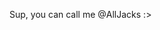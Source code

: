 Sup, you can call me @AllJacks :>
<!---
AllJacks/AllJacks is a ✨ special ✨ repository because its `README.md` (this file) appears on your GitHub profile.
You can click the Preview link to take a look at your changes.
--->
